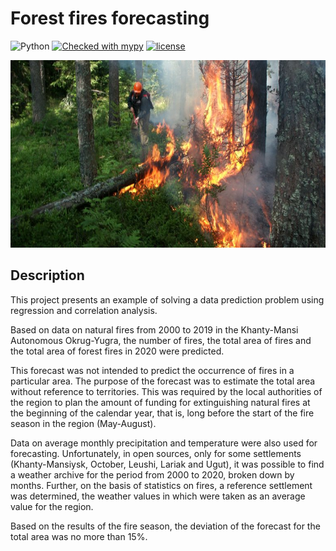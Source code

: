 # Forest fires forecasting

![Python](https://img.shields.io/badge/python-3.11-blue.svg)
[![Checked with mypy](http://www.mypy-lang.org/static/mypy_badge.svg)](https://mypy-lang.org/)
[![license](https://img.shields.io/badge/licence-MIT-green.svg)](https://opensource.org/licenses/MIT)

<div align="center">
    <img src="title.jpg" height="300">
</div>

## Description

This project presents an example of solving a data prediction problem using regression and correlation analysis.

Based on data on natural fires from 2000 to 2019 in the Khanty-Mansi Autonomous Okrug-Yugra, the number of fires, the total area of fires and the total area of forest fires in 2020 were predicted.

This forecast was not intended to predict the occurrence of fires in a particular area. The purpose of the forecast was to estimate the total area without reference to territories. This was required by the local authorities of the region to plan the amount of funding for extinguishing natural fires at the beginning of the calendar year, that is, long before the start of the fire season in the region (May-August).

Data on average monthly precipitation and temperature were also used for forecasting. Unfortunately, in open sources, only for some settlements (Khanty-Mansiysk, October, Leushi, Lariak and Ugut), it was possible to find a weather archive for the period from 2000 to 2020, broken down by months. Further, on the basis of statistics on fires, a reference settlement was determined, the weather values in which were taken as an average value for the region.

Based on the results of the fire season, the deviation of the forecast for the total area was no more than 15%.

